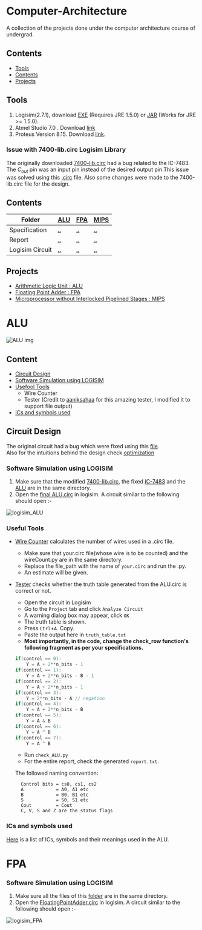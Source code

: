 # Computer-Architecture
A collection of the projects done under the computer architecture course of undergrad.

## Contents
* [Tools](#tools)
* [Contents](#contents)
* [Projects](#projects)

## Tools
1. Logisim(2.7.1), download [EXE](https://sourceforge.net/projects/circuit/files/2.7.x/2.7.1/) (Requires JRE 1.5.0) or [JAR](https://sourceforge.net/projects/circuit/files/2.7.x/2.7.1/logisim-generic-2.7.1.jar/download) (Works for JRE >= 1.5.0).
2. Atmel Studio 7.0 . Download [link](https://www.microchip.com/en-us/tools-resources/archives/avr-sam-mcus)
3. Proteus Version 8.15. Download [link](https://engineeringsoftware.net/electronics/proteus-8-15-full-crack/).

### Issue with 7400-lib.circ Logisim Library 
The originally downloaded [7400-lib.circ](/Projects/ALU/Circuits/7400-lib.circ) had a bug related to the IC-7483. The $C_{out}$ pin was an input pin instead of the desired output pin.This issue was solved using this [.circ](./Circuits/IC%207483.circ) file. Also some changes were made to the 7400-lib.circ file for the design.

## Contents
|Folder|[ALU](/Projects/ALU/)|[FPA](/Projects/FPA/)|[MIPS](/Projects/MIPS/)|
|-|-|-|-|
|Specification|[..](/Projects/ALU/CSE-306-Assignment-1-V1.pdf)|[..](/Projects/FPA/306_FP_Adder.pdf)|[..](/Projects/MIPS/CSE306_MIPS_July23.pdf)|
|Report|[..](/Projects/ALU/Report/A1_Group6.pdf)|[..](/Projects/FPA/Report/main.pdf)|[..](/Projects/MIPS/Report/MIPSreport.pdf)|
|Logisim Circuit|[..](/Projects/ALU/Circuits/final%20ALU.circ)|[..](/Projects/FPA/Circuits/FloatingPointAdder.circ)|[..](/Projects/MIPS/Circuits/MIPS.circ)|


## Projects
- [Arithmetic Logic Unit : ALU](#alu)
- [Floating Point Adder : FPA](#fpa)
- [Microprocessor without Interlocked Pipelined Stages : MIPS](#mips)

# ALU
![ALU img](/Projects/ALU/Images/hardware.jpg)

## Content
- [Circuit Design](#circuit-design)
- [Software Simulation using LOGISIM](#software-simulation-using-logisim)
- [Usefool Tools](#useful-tools)
	- Wire Counter
	- Tester (Credit to [aaniksahaa](https://github.com/aaniksahaa) for this amazing tester, I modified it to support file output)
- [ICs and symbols used](#ics-and-symbols-used)

## Circuit Design 
The original circuit had a bug which were fixed using this [file](/Projects/ALU/Fix.md). \
Also for the intuitions behind the design check [optimization](/Projects/ALU/Optimization.md)

### Software Simulation using LOGISIM

1. Make sure that the modified [7400-lib.circ](/Projects/ALU/Circuits/7400-lib.circ), the fixed [IC-7483](/Projects/ALU/Circuits/IC%207483.circ) and the [ALU](/Projects/ALU/Circuits/final%20ALU.circ) are in the same directory.
2. Open the [final ALU.circ](/Projects/ALU/Circuits/final%20ALU.circ) in logisim. A circuit similar to the following should open :-

![logisim_ALU](/Projects/ALU/Report/Util/main.png)

### Useful Tools
- [Wire Counter](/Projects/ALU/wireCount.py) calculates the number of wires used in a .circ file. 
	- Make sure that your.circ file(whose wire is to be counted) and the wireCount.py are in the same directory.
	- Replace the file_path with the name of `your.circ` and run the .py.
	- An estimate will be given.

- [Tester](/Projects/ALU/Tester/check_ALU.py) checks whether the truth table generated from the ALU.circ is correct or not.
	* Open the circuit in Logisim
	* Go to the `Project` tab and click `Analyze Circuit`
	* A warning dialog box may appear, click `OK`
	* The truth table is shown.
	* Press `Ctrl`+`A`. Copy.
	* Paste the output here in `truth_table.txt`
	* **Most importantly, in the code, change the check_row function's following fragment as per your specifications.**
	```cpp
	if(control == 0):
        Y = A + 2**n_bits - 1
    if(control == 1):
        Y = A + 2**n_bits - B - 1
    if(control == 2):
        Y = A + 2**n_bits - 1
    if(control == 3):
        Y = 2**n_bits - A // negation
    if(control == 4):
        Y = A + 2**n_bits - B
    if(control == 5):
        Y = A & B
    if(control == 6):
        Y = A ^ B
    if(control == 7):
        Y = A ^ B
	```
	* Run `check_ALU.py`
	* For the entire report, check the generated `report.txt`.


	The followed naming convention:

		Control bits = cs0, cs1, cs2
		A            = A0, A1 etc
		B            = B0, B1 etc
		S            = S0, S1 etc
		Cout         = Cout
		C, V, S and Z are the status flags

### ICs and symbols used
[Here](/Projects/ALU/Gates.md) is a list of ICs, symbols and their meanings used in the ALU.

# FPA
### Software Simulation using LOGISIM

1. Make sure all the files of this [folder](/Projects/FPA/Circuits/) are in the same directory.
2. Open the [FloatingPointAdder.circ](/Projects/FPA/Circuits/FloatingPointAdder.circ) in logisim. A circuit similar to the following should open :-

![logisim_FPA](/Projects/FPA/Report/Util/FPA.png)


